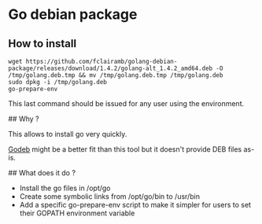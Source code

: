 # Go debian package

## How to install

    wget https://github.com/fclairamb/golang-debian-package/releases/download/1.4.2/golang-alt_1.4.2_amd64.deb -O /tmp/golang.deb.tmp && mv /tmp/golang.deb.tmp /tmp/golang.deb
    sudo dpkg -i /tmp/golang.deb
    go-prepare-env

This last command should be issued for any user using the environment.

## Why ?

This allows to install go very quickly.

[Godeb](https://github.com/niemeyer/godeb) might be a better fit than this tool but it doesn't provide DEB files as-is.

## What does it do ?

* Install the go files in /opt/go
* Create some symbolic links from /opt/go/bin to /usr/bin
* Add a specific go-prepare-env script to make it simpler for users to set their GOPATH environment variable
